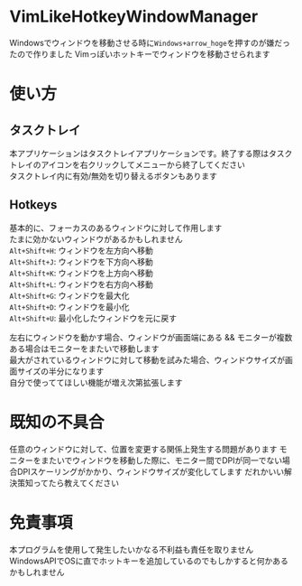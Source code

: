 # VimLikeHotkeyWindowManager
Windowsでウィンドウを移動させる時に`Windows+arrow_hoge`を押すのが嫌だったので作りました
Vimっぽいホットキーでウィンドウを移動させられます

# 使い方
## タスクトレイ
本アプリケーションはタスクトレイアプリケーションです。終了する際はタスクトレイのアイコンを右クリックしてメニューから終了してください  
タスクトレイ内に有効/無効を切り替えるボタンもあります

## Hotkeys
基本的に、フォーカスのあるウィンドウに対して作用します  
たまに効かないウィンドウがあるかもしれません  
`Alt+Shift+H`: ウィンドウを左方向へ移動  
`Alt+Shift+J`: ウィンドウを下方向へ移動  
`Alt+Shift+K`: ウィンドウを上方向へ移動  
`Alt+Shift+L`: ウィンドウを右方向へ移動  
`Alt+Shift+G`: ウィンドウを最大化  
`Alt+Shift+D`: ウィンドウを最小化  
`Alt+Shift+U`: 最小化したウィンドウを元に戻す  

左右にウィンドウを動かす場合、ウィンドウが画面端にある && モニターが複数ある場合はモニターをまたいで移動します  
最大がされているウィンドウに対して移動を試みた場合、ウィンドウサイズが画面サイズの半分になります  
自分で使っててほしい機能が増え次第拡張します  

# 既知の不具合
任意のウィンドウに対して、位置を変更する関係上発生する問題があります
モニターをまたいでウィンドウを移動した際に、モニター間でDPIが同一でない場合DPIスケーリングがかかり、ウィンドウサイズが変化してします
だれかいい解決策知ってたら教えてください

# 免責事項
本プログラムを使用して発生したいかなる不利益も責任を取りません
WindowsAPIでOSに直でホットキーを追加しているのでもしかすると何かあるかもしれません